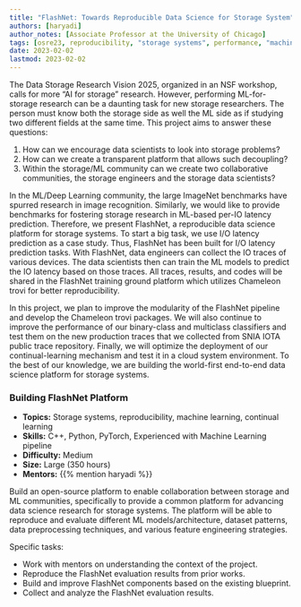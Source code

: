 ```yaml
---
title: "FlashNet: Towards Reproducible Data Science for Storage System" 
authors: [haryadi]
author_notes: [Associate Professor at the University of Chicago]
tags: [osre23, reproducibility, "storage systems", performance, "machine learning", “data science”]
date: 2023-02-02
lastmod: 2023-02-02
---
```


The Data Storage Research Vision 2025, organized in an NSF workshop, calls for more “AI for storage” research. However, performing ML-for-storage research can be a daunting task for new storage researchers. The person must know both the storage side as well the ML side as if studying two different fields at the same time. This project aims to answer these questions: 

1. How can we encourage data scientists to look into storage problems? 
2. How can we create a transparent platform that allows such decoupling? 
3. Within the storage/ML community can we create two collaborative communities, the storage engineers and the storage data scientists? 

In the ML/Deep Learning community, the large ImageNet benchmarks have spurred research in image recognition. Similarly, we would like to provide benchmarks for fostering storage research in ML-based per-IO latency prediction. Therefore, we present FlashNet, a reproducible data science platform for storage systems. To start a big task, we use I/O latency prediction as a case study. Thus, FlashNet has been built for I/O latency prediction tasks. With FlashNet, data engineers can collect the IO traces of various devices. The data scientists then can train the ML models to predict the IO latency based on those traces. All traces, results, and codes will be shared in the FlashNet training ground platform which utilizes Chameleon trovi for better reproducibility.

In this project, we plan to improve the modularity of the FlashNet pipeline and develop the Chameleon trovi packages. We will also continue to improve the performance of our binary-class and multiclass classifiers and test them on the new production traces that we collected from SNIA IOTA public trace repository. Finally, we will optimize the deployment of our continual-learning mechanism and test it in a cloud system environment. To the best of our knowledge, we are building the world-first end-to-end data science platform for storage systems. 

### Building FlashNet Platform

- **Topics:** Storage systems, reproducibility, machine learning, continual learning
- **Skills:** C++, Python, PyTorch, Experienced with Machine Learning pipeline
- **Difficulty:** Medium
- **Size:** Large (350 hours)
- **Mentors:** {{% mention haryadi %}}

Build an open-source platform to enable collaboration between storage and ML communities, specifically to provide a common platform for advancing data science research for storage systems. The platform will be able to reproduce and evaluate different ML models/architecture, dataset patterns, data preprocessing techniques, and various feature engineering strategies. 

Specific tasks:
- Work with mentors on understanding the context of the project.
- Reproduce the FlashNet evaluation results from prior works.
- Build and improve FlashNet components based on the existing blueprint. 
- Collect and analyze the FlashNet evaluation results.
